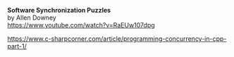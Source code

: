 __Software Synchronization Puzzles__  
by Allen Downey   
https://www.youtube.com/watch?v=RaEUw107dpg 


https://www.c-sharpcorner.com/article/programming-concurrency-in-cpp-part-1/

